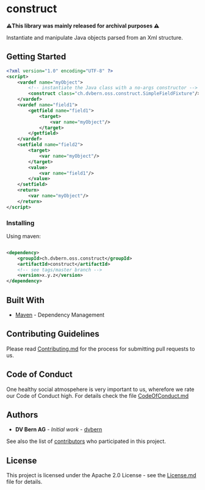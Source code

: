 # construct

**⚠️This library was mainly released for archival purposes ⚠️**

Instantiate and manipulate Java objects parsed from an Xml structure.

## Getting Started

```xml
<?xml version="1.0" encoding="UTF-8" ?>
<script>
	<vardef name="myObject">
		<!-- instantiate the Java class with a no-args constructor -->
		<construct class="ch.dvbern.oss.construct.SimpleFieldFixture"/>
	</vardef>
	<vardef name="field1">
		<getfield name="field1">
			<target>
				<var name="myObject"/>
			</target>
		</getfield>
	</vardef>
	<setfield name="field2">
		<target>
			<var name="myObject"/>
		</target>
		<value>
			<var name="field1"/>
		</value>
	</setfield>
	<return>
		<var name="myObject"/>
	</return>
</script>
```

### Installing

Using maven:

```xml

<dependency>
	<groupId>ch.dvbern.oss.construct</groupId>
	<artifactId>construct</artifactId>
	<!-- see tags/master branch -->
	<version>x.y.z</version>
</dependency>
```

## Built With

* [Maven](https://maven.apache.org/) - Dependency Management

## Contributing Guidelines

Please read [Contributing.md](CONTRIBUTING.md) for the process for submitting pull requests to us.

## Code of Conduct

One healthy social atmospehere is very important to us, wherefore we rate our Code of Conduct high. For details check
the file [CodeOfConduct.md](CODE_OF_CONDUCT.md)

## Authors

* **DV Bern AG** - *Initial work* - [dvbern](https://github.com/dvbern)

See also the list of [contributors](https://github.com/dvbern/doctemplate/contributors) who participated in this
project.

## License

This project is licensed under the Apache 2.0 License - see the [License.md](LICENSE.md) file for details.

